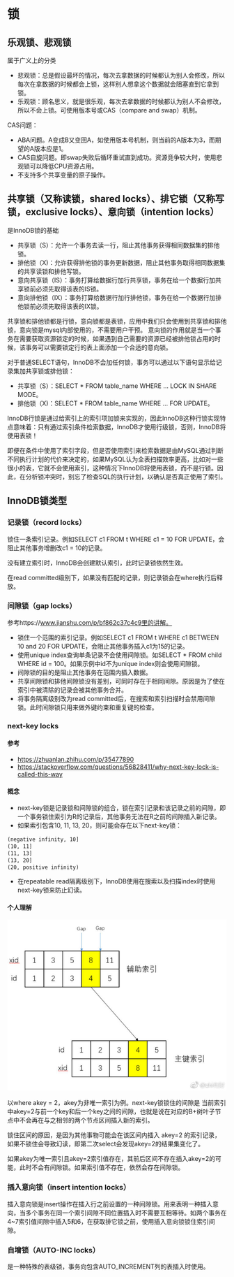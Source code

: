 # 锁

## 乐观锁、悲观锁

属于广义上的分类

* 悲观锁：总是假设最坏的情况，每次去拿数据的时候都认为别人会修改，所以每次在拿数据的时候都会上锁，这样别人想拿这个数据就会阻塞直到它拿到锁。
* 乐观锁：顾名思义，就是很乐观，每次去拿数据的时候都认为别人不会修改，所以不会上锁。可使用版本号或CAS（compare and swap）机制。

CAS问题：
* ABA问题。A变成B又变回A，如使用版本号机制，则当前的A版本为3，而期望的A版本应是1。
* CAS自旋问题。即swap失败后循环重试直到成功。资源竞争较大时，使用悲观锁可以降低CPU资源占用。
* 不支持多个共享变量的原子操作。


## 共享锁（又称读锁，shared locks）、排它锁（又称写锁，exclusive locks）、意向锁（intention locks）

是InnoDB锁的基础

* 共享锁（S）：允许一个事务去读一行，阻止其他事务获得相同数据集的排他锁。
* 排他锁（X)：允许获得排他锁的事务更新数据，阻止其他事务取得相同数据集的共享读锁和排他写锁。
* 意向共享锁（IS）：事务打算给数据行加行共享锁，事务在给一个数据行加共享锁前必须先取得该表的IS锁。
* 意向排他锁（IX）：事务打算给数据行加行排他锁，事务在给一个数据行加排他锁前必须先取得该表的IX锁。

共享锁和排他锁都是行锁，意向锁都是表锁，应用中我们只会使用到共享锁和排他锁，意向锁是mysql内部使用的，不需要用户干预。
意向锁的作用就是当一个事务在需要获取资源锁定的时候，如果遇到自己需要的资源已经被排他锁占用的时候，该事务可以需要锁定行的表上面添加一个合适的意向锁。

对于普通SELECT语句，InnoDB不会加任何锁，事务可以通过以下语句显示给记录集加共享锁或排他锁：
* 共享锁（S）：SELECT * FROM table_name WHERE ... LOCK IN SHARE MODE。
* 排他锁（X)：SELECT * FROM table_name WHERE ... FOR UPDATE。

InnoDB行锁是通过给索引上的索引项加锁来实现的，因此InnoDB这种行锁实现特点意味着：只有通过索引条件检索数据，InnoDB才使用行级锁，否则，InnoDB将使用表锁！

即便在条件中使用了索引字段，但是否使用索引来检索数据是由MySQL通过判断不同执行计划的代价来决定的，如果MySQL认为全表扫描效率更高，比如对一些很小的表，它就不会使用索引，这种情况下InnoDB将使用表锁，而不是行锁。因此，在分析锁冲突时，别忘了检查SQL的执行计划，以确认是否真正使用了索引。

## InnoDB锁类型

### 记录锁（record locks）

锁住一条索引记录。例如SELECT c1 FROM t WHERE c1 = 10 FOR UPDATE，会阻止其他事务增删改c1 = 10的记录。

没有建立索引时，InnoDB会创建默认索引，此时记录锁依然生效。

在read committed级别下，如果没有匹配的记录，则记录锁会在where执行后释放。

### 间隙锁（gap locks）

参考https://www.jianshu.com/p/bf862c37c4c9里的讲解。

* 锁住一个范围的索引记录。例如SELECT c1 FROM t WHERE c1 BETWEEN 10 and 20 FOR UPDATE，会阻止其他事务插入c1为15的记录。
* 使用unique index查询单条记录不会使用间隙锁。如SELECT * FROM child WHERE id = 100。如果示例中id不为unique index则会使用间隙锁。
* 间隙锁的目的是阻止其他事务在范围内插入数据。
* 共享间隙锁和排他间隙锁没有差别，可同时存在于相同间隙。原因是为了使在索引中被清除的记录会被其他事务合并。
* 将事务隔离级别改为read committed后，在搜索和索引扫描时会禁用间隙锁。此时间隙锁只用来做外键约束和重复键的检查。

### next-key locks

#### 参考
* https://zhuanlan.zhihu.com/p/35477890
* https://stackoverflow.com/questions/56828411/why-next-key-lock-is-called-this-way

#### 概念
* next-key锁是记录锁和间隙锁的组合，锁在索引记录和该记录之前的间隙，即一个事务锁住索引为R的记录后，其他事务无法在R之前的间隙插入新记录。
* 如果索引包含10, 11, 13, 20，则可能会存在以下next-key锁：
```
(negative infinity, 10]
(10, 11]
(11, 13]
(13, 20]
(20, positive infinity)
```
* 在repeatable read隔离级别下，InnoDB使用在搜索以及扫描index时使用next-key锁来防止幻读。

#### 个人理解

![间隙示意图](images/next-key-gap.jpg)

以where akey = 2，akey为非唯一索引为例。next-key锁锁住的间隙是 当前索引中akey=2与前一个key和后一个key之间的间隙，也就是说在对应的B+树叶子节点中不会再在与之相邻的两个节点区间插入新的索引。

锁住区间的原因，是因为其他事物可能会在该区间内插入 akey=2 的索引记录，如果不锁住会导致幻读，即第二次select会发现akey=2的结果集变化了。

如果akey为唯一索引且akey=2索引值存在，其前后区间不存在插入akey=2的可能，此时不会有间隙锁。如果索引值不存在，依然会存在间隙锁。

### 插入意向锁（insert intention locks）

插入意向锁是insert操作在插入行之前设置的一种间隙锁。用来表明一种插入意向，当多个事务在同一个索引间隙不同位置插入时不需要互相等待。如两个事务在4~7索引值间隙中插入5和6，在获取排它锁之前，使用插入意向锁锁住索引间隙。

### 自增锁（AUTO-INC locks）

是一种特殊的表级锁，事务向包含AUTO_INCREMENT列的表插入时使用。